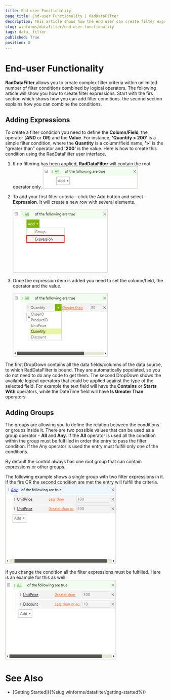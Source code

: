 ```yaml
---
title: End-user Functionality 
page_title: End-user Functionality | RadDataFilter
description: This article shows how the end user can create filter expressions using RadDataFilter. 
slug: winforms/datafilter/end-user-functionality
tags: data, filter
published: True
position: 8
---
```


# End-user Functionality

__RadDataFilter__ allows you to create complex filter criteria within unlimited number of filter conditions combined by logical operators. The following article will show you how to create filter expressions. Start with the firs section which shows how you can add filter conditions. the second section explains how you can combine the conditions.

## Adding Expressions

To create a filter condition you need to define the __Column/Field__, the operator (__AND__ or __OR__) and the __Value__. For instance, __'Quantity > 200'__ is a simple filter condition, where the __Quantity__ is a column/field name, __'>'__ is the "greater than" operator and __'200'__ is the value. Here is how to create this condition using the RadDataFilter user interface. 

1. If no filtering has been applied, __RadDataFilter__ will contain the root operator only. 
    ![datafilter-end-user-functionality 001](images/datafilter-end-user-functionality001.png)

2. To add your first filter criteria - click the Add button and select __Expression__. It will create a new row with several elements.

     ![datafilter-end-user-functionality 002](images/datafilter-end-user-functionality002.png)

3. Once the expression item is added you need to set the column/field, the operator and the value.

     ![datafilter-end-user-functionality 003](images/datafilter-end-user-functionality003.png)

The first DropDown contains all the data fields/columns of the data source, to which RadDataFilter is bound. They are automatically populated, so you do not need to do any code to get them. The second DropDown shows the available logical operators that could be applied against the type of the selected field. For example the text field will have the __Contains__ or __Starts With__ operators, while the DateTime field will have __Is Greater Than__ operators.


## Adding Groups

The groups are allowing you to define the relation between the conditions  or groups inside it. There are two possible values that can be used as a group operator - __All__ and __Any__. If the __All__ operator is used all the condition within the group must be fulfilled in order the entry to pass the filter condition. If the Any operator is used the entry must fulfill only one of the conditions.  

By default the control always has one root group that can contain expressions or other groups. 

The following example shows a single group with two filter expressions in it. If the firs OR the second condition are met the entry will fulfill the criteria. 
    ![datafilter-end-user-functionality 004](images/datafilter-end-user-functionality004.png)

If you change the condition all the filter expressions must be fulfilled. Here is an example for this as well.
    ![datafilter-end-user-functionality 005](images/datafilter-end-user-functionality005.png)


# See Also 
* [Getting Started]({%slug winforms/datafilter/getting-started%})


